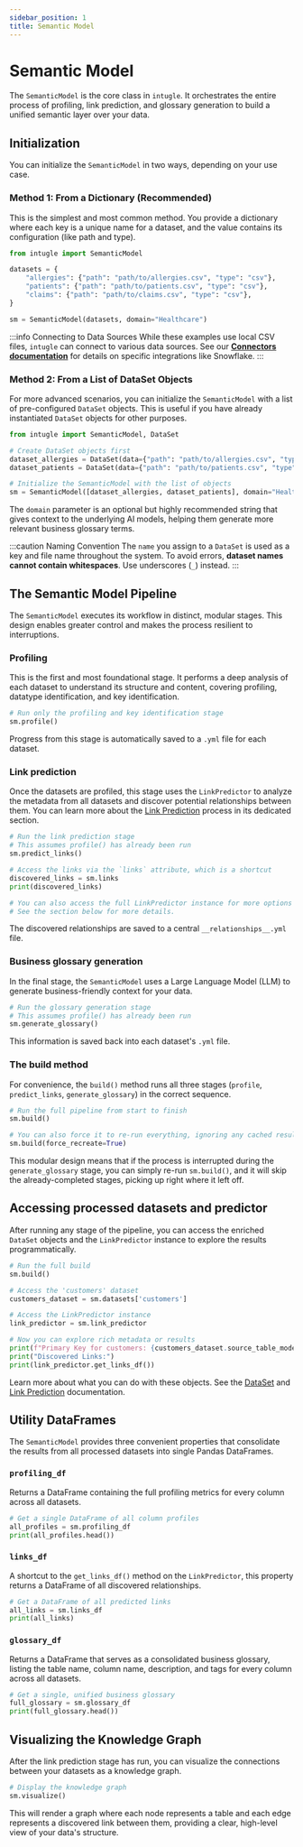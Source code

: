 ```yaml
---
sidebar_position: 1
title: Semantic Model
---
```


# Semantic Model

The `SemanticModel` is the core class in `intugle`. It orchestrates the entire process of profiling, link prediction, and glossary generation to build a unified semantic layer over your data.

## Initialization

You can initialize the `SemanticModel` in two ways, depending on your use case.

### Method 1: From a Dictionary (Recommended)

This is the simplest and most common method. You provide a dictionary where each key is a unique name for a dataset, and the value contains its configuration (like path and type).

```python
from intugle import SemanticModel

datasets = {
    "allergies": {"path": "path/to/allergies.csv", "type": "csv"},
    "patients": {"path": "path/to/patients.csv", "type": "csv"},
    "claims": {"path": "path/to/claims.csv", "type": "csv"},
}

sm = SemanticModel(datasets, domain="Healthcare")
```

:::info Connecting to Data Sources
While these examples use local CSV files, `intugle` can connect to various data sources. See our **[Connectors documentation](../../connectors/snowflake)** for details on specific integrations like Snowflake.
:::

### Method 2: From a List of DataSet Objects

For more advanced scenarios, you can initialize the `SemanticModel` with a list of pre-configured `DataSet` objects. This is useful if you have already instantiated `DataSet` objects for other purposes.

```python
from intugle import SemanticModel, DataSet

# Create DataSet objects first
dataset_allergies = DataSet(data={"path": "path/to/allergies.csv", "type": "csv"}, name="allergies")
dataset_patients = DataSet(data={"path": "path/to/patients.csv", "type": "csv"}, name="patients")

# Initialize the SemanticModel with the list of objects
sm = SemanticModel([dataset_allergies, dataset_patients], domain="Healthcare")
```

The `domain` parameter is an optional but highly recommended string that gives context to the underlying AI models, helping them generate more relevant business glossary terms.

:::caution Naming Convention
The `name` you assign to a `DataSet` is used as a key and file name throughout the system. To avoid errors, **dataset names cannot contain whitespaces**. Use underscores (`_`) instead.
:::

## The Semantic Model Pipeline

The `SemanticModel` executes its workflow in distinct, modular stages. This design enables greater control and makes the process resilient to interruptions.

### Profiling

This is the first and most foundational stage. It performs a deep analysis of each dataset to understand its structure and content, covering profiling, datatype identification, and key identification.

```python
# Run only the profiling and key identification stage
sm.profile()
```

Progress from this stage is automatically saved to a `.yml` file for each dataset.

### Link prediction

Once the datasets are profiled, this stage uses the `LinkPredictor` to analyze the metadata from all datasets and discover potential relationships between them. You can learn more about the [Link Prediction](./link-prediction.md) process in its dedicated section.

```python
# Run the link prediction stage
# This assumes profile() has already been run
sm.predict_links()

# Access the links via the `links` attribute, which is a shortcut
discovered_links = sm.links
print(discovered_links)

# You can also access the full LinkPredictor instance for more options
# See the section below for more details.
```

The discovered relationships are saved to a central `__relationships__.yml` file.

### Business glossary generation

In the final stage, the `SemanticModel` uses a Large Language Model (LLM) to generate business-friendly context for your data.

```python
# Run the glossary generation stage
# This assumes profile() has already been run
sm.generate_glossary()
```

This information is saved back into each dataset's `.yml` file.

### The build method

For convenience, the `build()` method runs all three stages (`profile`, `predict_links`, `generate_glossary`) in the correct sequence.

```python
# Run the full pipeline from start to finish
sm.build()

# You can also force it to re-run everything, ignoring any cached results
sm.build(force_recreate=True)
```

This modular design means that if the process is interrupted during the `generate_glossary` stage, you can simply re-run `sm.build()`, and it will skip the already-completed stages, picking up right where it left off.

## Accessing processed datasets and predictor

After running any stage of the pipeline, you can access the enriched `DataSet` objects and the `LinkPredictor` instance to explore the results programmatically.

```python
# Run the full build
sm.build()

# Access the 'customers' dataset
customers_dataset = sm.datasets['customers']

# Access the LinkPredictor instance
link_predictor = sm.link_predictor

# Now you can explore rich metadata or results
print(f"Primary Key for customers: {customers_dataset.source_table_model.description}")
print("Discovered Links:")
print(link_predictor.get_links_df())
```

Learn more about what you can do with these objects. See the [DataSet](./dataset.md) and [Link Prediction](./link-prediction.md) documentation.

## Utility DataFrames

The `SemanticModel` provides three convenient properties that consolidate the results from all processed datasets into single Pandas DataFrames.

### `profiling_df`

Returns a DataFrame containing the full profiling metrics for every column across all datasets.

```python
# Get a single DataFrame of all column profiles
all_profiles = sm.profiling_df
print(all_profiles.head())
```

### `links_df`

A shortcut to the `get_links_df()` method on the `LinkPredictor`, this property returns a DataFrame of all discovered relationships.

```python
# Get a DataFrame of all predicted links
all_links = sm.links_df
print(all_links)
```

### `glossary_df`

Returns a DataFrame that serves as a consolidated business glossary, listing the table name, column name, description, and tags for every column across all datasets.

```python
# Get a single, unified business glossary
full_glossary = sm.glossary_df
print(full_glossary.head())
```

## Visualizing the Knowledge Graph

After the link prediction stage has run, you can visualize the connections between your datasets as a knowledge graph.

```python
# Display the knowledge graph
sm.visualize()
```

This will render a graph where each node represents a table and each edge represents a discovered link between them, providing a clear, high-level view of your data's structure.